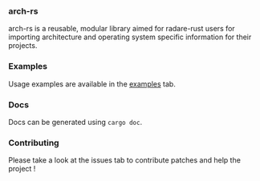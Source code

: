 ### arch-rs

arch-rs is a reusable, modular library aimed for radare-rust users for importing
architecture and operating system specific information for their projects.

### Examples

Usage examples are available in the [examples](https://github.com/radare/arch-rs/tree/master/examples) tab.

### Docs

Docs can be generated using `cargo doc`.

### Contributing

Please take a look at the issues tab to contribute patches and help the project !

